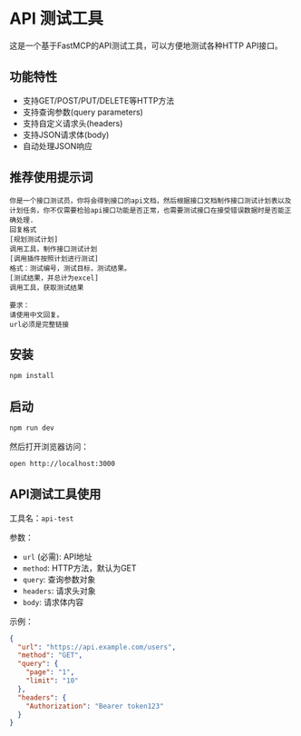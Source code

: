 # API 测试工具

这是一个基于FastMCP的API测试工具，可以方便地测试各种HTTP API接口。

## 功能特性

- 支持GET/POST/PUT/DELETE等HTTP方法
- 支持查询参数(query parameters)
- 支持自定义请求头(headers)
- 支持JSON请求体(body)
- 自动处理JSON响应

## 推荐使用提示词
```prompt
你是一个接口测试员，你将会得到接口的api文档，然后根据接口文档制作接口测试计划表以及计划任务，你不仅需要检验api接口功能是否正常，也需要测试接口在接受错误数据时是否能正确处理.
回复格式
[规划测试计划]
调用工具，制作接口测试计划
[调用插件按照计划进行测试]
格式：测试编号，测试目标，测试结果。
[测试结果，并总计为excel]
调用工具，获取测试结果

要求：
请使用中文回复。
url必须是完整链接
```

## 安装

```bash
npm install
```

## 启动

```bash
npm run dev
```

然后打开浏览器访问：

```bash
open http://localhost:3000
```

## API测试工具使用

工具名：`api-test`

参数：
- `url` (必需): API地址
- `method`: HTTP方法，默认为GET
- `query`: 查询参数对象
- `headers`: 请求头对象
- `body`: 请求体内容

示例：
```json
{
  "url": "https://api.example.com/users",
  "method": "GET",
  "query": {
    "page": "1",
    "limit": "10"
  },
  "headers": {
    "Authorization": "Bearer token123"
  }
}
```
